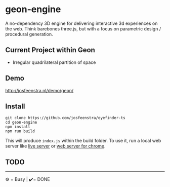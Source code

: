 # geon-engine
A no-dependency 3D engine for delivering interactive 3d experiences on the web. 
Think barebones three.js, but with a focus on parametric design / procedural generation.

## Current Project within Geon
- Irregular quadrilateral partition of space


## Demo
http://josfeenstra.nl/demo/geon/


## Install 
```
git clone https://github.com/josfeenstra/eyefinder-ts
cd geon-engine 
npm install 
npm run build
```
This will produce ```index.js``` within the build folder. To use it, run a local web server like [live server](https://marketplace.visualstudio.com/items?itemName=ritwickdey.LiveServer) or [web server for chrome](https://chrome.google.com/webstore/detail/web-server-for-chrome/ofhbbkphhbklhfoeikjpcbhemlocgigb).

## TODO



_____________________________________________________________
⚙️ = Busy | ✔️= DONE 